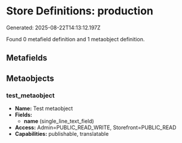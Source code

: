 # Store Definitions: production

Generated: 2025-08-22T14:13:12.197Z

Found 0 metafield definition and 1 metaobject definition.

## Metafields

## Metaobjects

### test_metaobject

- **Name:** Test metaobject
- **Fields:**
  - **name** (single_line_text_field)
- **Access:** Admin=PUBLIC_READ_WRITE, Storefront=PUBLIC_READ
- **Capabilities:** publishable, translatable
